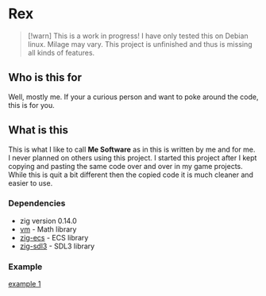# Rex

> [!warn] This is a work in progress!
> I have only tested this on Debian linux.
> Milage may vary.
> This project is unfinished and thus is missing all kinds of features.

## Who is this for

Well, mostly me. If your a curious person and want to poke around the code, this is for you.

## What is this

This is what I like to call **Me Software** as in this is written by me and for me. I never planned on others using this project.
I started this project after I kept copying and pasting the same code over and over in my game projects. While this is quit a bit different then the copied code it is much cleaner and easier to use.

### Dependencies

- zig version 0.14.0
- [vm](https://github.com/griush/zm) - Math library
- [zig-ecs](https://github.com/prime31/zig-ecs) - ECS library
- [zig-sdl3](https://github.com/Gota7/zig-sdl3) - SDL3 library

### **Example**

[example 1](./src/main.zig)
